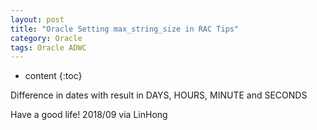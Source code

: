 ```yaml
---
layout: post
title: "Oracle Setting max_string_size in RAC Tips"
category: Oracle
tags: Oracle ADWC
---
```


* content
{:toc}




Difference in dates with result in DAYS, HOURS, MINUTE and SECONDS 






Have a good life! 2018/09 via LinHong



